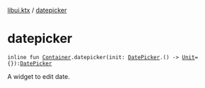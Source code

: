 [libui.ktx](index.md) / [datepicker](./datepicker.md)

# datepicker

`inline fun `[`Container`](-container/index.md)`.datepicker(init: `[`DatePicker`](-date-picker/index.md)`.() -> `[`Unit`](https://kotlinlang.org/api/latest/jvm/stdlib/kotlin/-unit/index.html)` = {}): `[`DatePicker`](-date-picker/index.md)

A widget to edit date.

